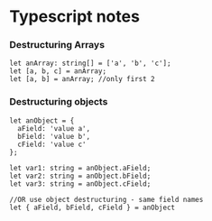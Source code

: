 # Typescript notes

### Destructuring Arrays

```
let anArray: string[] = ['a', 'b', 'c'];
let [a, b, c] = anArray;
let [a, b] = anArray; //only first 2

```

### Destructuring objects

```
let anObject = {
  aField: 'value a',
  bField: 'value b',
  cField: 'value c'
};

let var1: string = anObject.aField;
let var2: string = anObject.bField;
let var3: string = anObject.cField;

//OR use object destructuring - same field names
let { aField, bField, cField } = anObject

```
